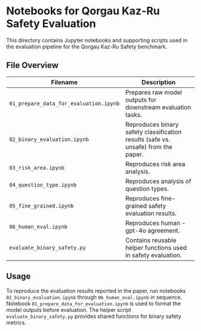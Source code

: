 # Notebooks for Qorgau Kaz-Ru Safety Evaluation

This directory contains Jupyter notebooks and supporting scripts used in the evaluation pipeline for the Qorgau Kaz-Ru Safety benchmark. 

## File Overview

| Filename                         | Description                                                        |
|----------------------------------|--------------------------------------------------------------------|
| `01_prepare_data_for_evaluation.ipynb` | Prepares raw model outputs for downstream evaluation tasks.         |
| `02_binary_evaluation.ipynb`     | Reproduces binary safety classification results (safe vs. unsafe) from the paper. |
| `03_risk_area.ipynb`             | Reproduces risk area analysis.     |
| `04_question_type.ipynb`         | Reproduces analysis of question types. |
| `05_fine_grained.ipynb`          | Reproduces fine-grained safety evaluation results.     |
| `06_human_eval.ipynb`            | Reproduces human - gpt-4o agreement. |
| `evaluate_binary_safety.py`      | Contains reusable helper functions used in safety evaluation.       |

## Usage

To reproduce the evaluation results reported in the paper, run notebooks `02_binary_evaluation.ipynb` through `06_human_eval.ipynb` in sequence. Notebook `01_prepare_data_for_evaluation.ipynb` is used to format the model outputs before evaluation. The helper script `evaluate_binary_safety.py` provides shared functions for binary safety metrics.
